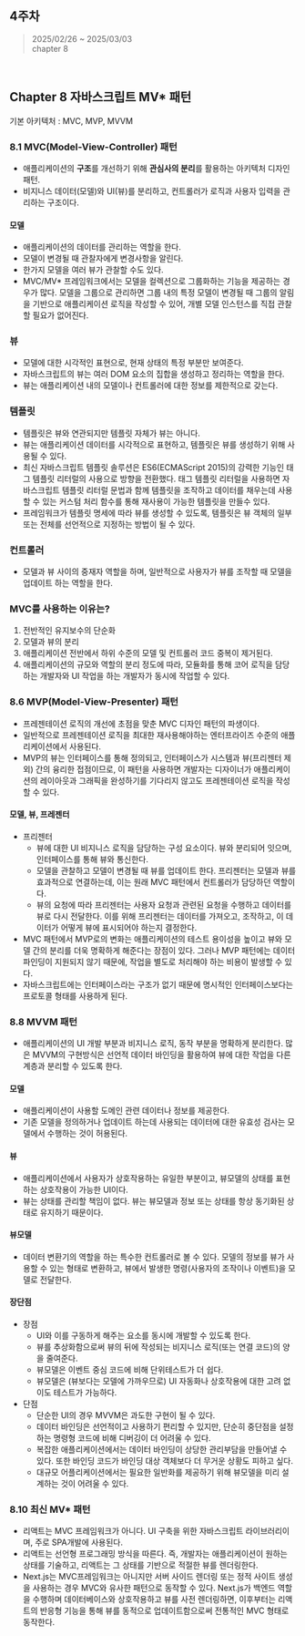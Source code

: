## 4주차

> 2025/02/26 ~ 2025/03/03    
> chapter 8
<br>

## Chapter 8 자바스크립트 MV* 패턴
기본 아키텍처 : MVC, MVP, MVVM

### 8.1 MVC(Model-View-Controller) 패턴
- 애플리케이션의 **구조**를 개선하기 위해 **관심사의 분리**를 활용하는 아키텍처 디자인 패턴.
- 비지니스 데이터(모델)와 UI(뷰)를 분리하고, 컨트롤러가 로직과 사용자 입력을 관리하는 구조이다.
#### 모델
- 애플리케이션의 데이터를 관리하는 역할을 한다.
- 모델이 변경될 때 관찰자에게 변경사항을 알린다.
- 한가지 모델을 여러 뷰가 관찰할 수도 있다.
- MVC/MV* 프레임워크에서는 모델을 컬렉션으로 그룹화하는 기능을 제공하는 경우가 많다. 모델을 그룹으로 관리하면 그룹 내의 특정 모델이 변경될 때 그룹의 알림을 기반으로 애플리케이션 로직을 작성할 수 있어, 개별 모델 인스턴스를 직접 관찰할 필요가 없어진다.
### 뷰
- 모델에 대한 시각적인 표현으로, 현재 상태의 특정 부분만 보여준다.
- 자바스크립트의 뷰는 여러 DOM 요소의 집합을 생성하고 정리하는 역할을 한다.
- 뷰는 애플리케이션 내의 모델이나 컨트롤러에 대한 정보를 제한적으로 갖는다.
### 템플릿
- 템플릿은 뷰와 연관되지만 템플릿 자체가 뷰는 아니다.
- 뷰는 애플리케이션 데이터를 시각적으로 표현하고, 템플릿은 뷰를 생성하기 위해 사용될 수 있다.
- 최신 자바스크립트 템플릿 솔루션은 ES6(ECMAScript 2015)의 강력한 기능인 태그 템플릿 리터럴의 사용으로 방향을 전환했다. 태그 템플릿 리터럴을 사용하면 자바스크립트 템플릿 리터럴 문법과 함께 템플릿을 조작하고 데이터를 채우는데 사용할 수 있는 커스텀 처리 함수를 통해 재사용이 가능한 템플릿을 만들수 있다.
- 프레임워크가 템플릿 명세에 따라 뷰를 생성할 수 있도록, 템플릿은 뷰 객체의 일부 또는 전체를 선언적으로 지정하는 방법이 될 수 있다.
### 컨트롤러
- 모델과 뷰 사이의 중재자 역할을 하며, 일반적으로 사용자가 뷰를 조작할 때 모델을 업데이트 하는 역할을 한다.
### MVC를 사용하는 이유는?
1. 전반적인 유지보수의 단순화
2. 모델과 뷰의 분리
3. 애플리케이션 전반에서 하위 수준의 모델 및 컨트롤러 코드 중복이 제거된다.
4. 애플리케이션의 규모와 역할의 분리 정도에 따라, 모듈화를 통해 코어 로직을 담당하는 개발자와 UI 작업을 하는 개발자가 동시에 작업할 수 있다.

### 8.6 MVP(Model-View-Presenter) 패턴
- 프레젠테이션 로직의 개선에 초점을 맞춘 MVC 디자인 패턴의 파생이다.
- 일반적으로 프레젠테이션 로직을 최대한 재사용해야하는 엔터프라이즈 수준의 애플리케이션에서 사용된다.
- MVP의 뷰는 인터페이스를 통해 정의되고, 인터페이스가 시스템과 뷰(프리젠터 제외) 간의 융리한 접점이므로, 이 패턴을 사용하면 개발자는 디자이너가 애플리케이션의 레이아웃과 그래픽을 완성하기를 기다리지 않고도 프레젠테이션 로직을 작성할 수 있다.
#### 모델, 뷰, 프레젠터
- 프리젠터
  - 뷰에 대한 UI 비지니스 로직을 담당하는 구성 요소이다. 뷰와 분리되어 잇으며, 인터페이스를 통해 뷰와 통신한다.
  - 모델을 관찰하고 모델이 변경될 때 뷰를 업데이트 한다. 프리젠터는 모델과 뷰를 효과적으로 연결하는데, 이는 원래 MVC 패턴에서 컨트롤러가 담당하던 역할이다.
  - 뷰의 요청에 따라 프리젠터는 사용자 요청과 관련된 요청을 수행하고 데이터를 뷰로 다시 전달한다. 이를 위해 프리젠터는 데이터를 가져오고, 조작하고, 이 데이터가 어떻게 뷰에 표시되어야 하는지 결정한다.
- MVC 패턴에서 MVP로의 변화는 애플리케이션의 테스트 용이성을 높이고 뷰와 모델 간의 분리를 더욱 명확하게 해준다는 장점이 있다. 그러나 MVP 패턴에는 데이터 파인딩이 지원되지 않기 때문에, 작업을 별도로 처리해야 하는 비용이 발생할 수 있다.
- 자바스크립트에는 인터페이스라는 구조가 없기 때문에 명시적인 인터페이스보다는 프로토콜 형태를 사용하게 된다.
### 8.8 MVVM 패턴
- 애플리케이션의 UI 개발 부분과 비지니스 로직, 동작 부분을 명확하게 분리한다. 많은 MVVM의 구현방식은 선언적 데이터 바인딩을 활용하여 뷰에 대한 작업을 다른 계층과 분리할 수 있도록 한다.
#### 모델
- 애플리케이션이 사용할 도메인 관련 데이터나 정보를 제공한다.
- 기존 모델을 정의하거나 업데이트 하는데 사용되는 데이터에 대한 유효성 검사는 모델에서 수행하는 것이 허용된다.
#### 뷰
- 애플리케이션에서 사용자가 상호작용하는 유일한 부분이고, 뷰모델의 상태를 표현하는 상호작용이 가능한 UI이다.
- 뷰는 상태를 관리할 책임이 없다. 뷰는 뷰모델과 정보 또는 상태를 항상 동기화된 상태로 유지하기 때문이다.
#### 뷰모델
- 데이터 변환기의 역할을 하는 특수한 컨트롤러로 볼 수 있다. 모델의 정보를 뷰가 사용할 수 있는 형태로 변환하고, 뷰에서 발생한 명령(사용자의 조작이나 이벤트)을 모델로 전달한다.
#### 장단점
- 장점
  - UI와 이를 구동하게 해주는 요소를 동시에 개발할 수 있도록 한다.
  - 뷰를 추상화함으로써 뷰의 뒤에 작성되는 비지니스 로직(또는 연결 코드)의 양을 줄여준다.
  - 뷰모델은 이벤트 중심 코드에 비해 단위테스트가 더 쉽다.
  - 뷰모델은 (뷰보다는 모델에 가까우므로) UI 자동화나 상호작용에 대한 고려 없이도 테스트가 가능하다.
- 단점
  - 단순한 UI의 경우 MVVM은 과도한 구현이 될 수 있다.
  - 데이터 바인딩은 선언적이고 사용하기 편리할 수 있지만, 단순히 중단점을 설정하는 명령형 코드에 비해 디버깅이 더 어려울 수 있다.
  - 복잡한 애플리케이션에서는 데이터 바인딩이 상당한 관리부담을 만들어낼 수 있다. 또한 바인딩 코드가 바인딩 대상 객체보다 더 무거운 상황도 피하고 싶다.
  - 대규모 어플리케이션에서는 필요한 일반화를 제공하기 위해 뷰모델을 미리 설계하는 것이 어려울 수 있다.
### 8.10 최신 MV* 패턴
- 리액트는 MVC 프레임워크가 아니다. UI 구축을 위한 자바스크립트 라이브러리이며, 주로 SPA개발에 사용된다.
- 리액트는 선언형 프로그래밍 방식을 따른다. 즉, 개발자는 애플리케이션이 원하는 상태를 기술하고, 리액트는 그 상태를 기반으로 적절한 뷰를 렌더링한다.
- Next.js는 MVC프레임워크는 아니지만 서버 사이드 렌더링 또는 정적 사이트 생성을 사용하는 경우 MVC와 유사한 패턴으로 동작할 수 있다. Next.js가 백엔드 역할을 수행하며 데이터베이스와 상호작용하고 뷰를 사전 렌더링하면, 이후부터는 리액트의 반응형 기능을 통해 뷰를 동적으로 업데이트함으로써 전통적인 MVC 형태로 동작한다.